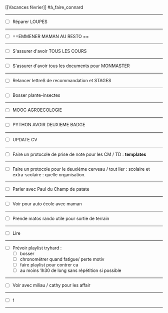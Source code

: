 [[Vacances février]] #à_faire_connard 
___
- [ ] Réparer LOUPES
___
- [ ] ==EMMENER MAMAN AU RESTO ==
___
- [ ] S'assurer d'avoir TOUS LES COURS
___
- [ ] S'assurer d'avoir tous les documents pour MONMASTER
___
- [ ] Relancer lettreS de recommandation et STAGES
___
- [ ] Bosser plante-insectes
___
- [ ] MOOC AGROECOLOGIE
___
- [ ] PYTHON AVOIR DEUXIEME BADGE
___
- [ ] UPDATE CV
___
- [ ] Faire un protocole de prise de note pour les CM / TD : **templates**
___
- [ ] Faire un protocole pour le deuxième cerveau / tout lier : scolaire et extra-scolaire : quelle organisation.
___
- [ ] Parler avec Paul du Champ de patate
___
- [ ] Voir pour auto école avec maman
___
- [ ] Prende matos rando utile pour sortie de terrain
___
- [ ] Lire
___
- [ ] Prévoir playlist tryhard :
	- [ ] bosser
	- [ ] chronométrer quand fatigue/ perte motiv
	- [ ] faire playlist pour contrer ca
	- [ ] au moins 1h30 de long sans répétition si possible
___
- [ ] Voir avec miliau / cathy pour les affair
___
- [ ] t
___


